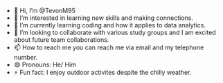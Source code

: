 - 👋 Hi, I’m @TevonM95
- 👀 I’m interested in learning new skills and making connections.
- 🌱 I’m currently learning coding and how it applies to data analytics.
- 💞️ I’m looking to collaborate with various study groups and I am excited about future team collaborations.
- 📫 How to reach me you can reach me via email and my telephone number. 
- 😄 Pronouns: He/ Him
- ⚡ Fun fact: I enjoy outdoor activites despite the chilly weather.

<!---
TevonM95/TevonM95 is a ✨ special ✨ repository because its `README.md` (this file) appears on your GitHub profile.
You can click the Preview link to take a look at your changes.
--->
